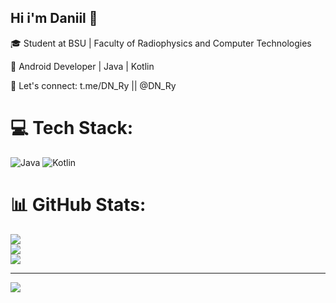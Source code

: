 ## Hi i'm Daniil 👋

🎓 Student at BSU | Faculty of Radiophysics and Computer Technologies

📱 Android Developer | Java | Kotlin

💬 Let's connect: t.me/DN_Ry || @DN_Ry


# 💻 Tech Stack:
![Java](https://img.shields.io/badge/java-%23ED8B00.svg?style=for-the-badge&logo=openjdk&logoColor=white) ![Kotlin](https://img.shields.io/badge/kotlin-%237F52FF.svg?style=for-the-badge&logo=kotlin&logoColor=white)
# 📊 GitHub Stats:
![](https://github-readme-stats.vercel.app/api?username=Dannnryzhov&theme=dark&hide_border=false&include_all_commits=false&count_private=false)<br/>
![](https://nirzak-streak-stats.vercel.app/?user=Dannnryzhov&theme=dark&hide_border=false)<br/>
![](https://github-readme-stats.vercel.app/api/top-langs/?username=Dannnryzhov&theme=dark&hide_border=false&include_all_commits=false&count_private=false&layout=compact)

---
[![](https://visitcount.itsvg.in/api?id=Dannnryzhov&icon=0&color=0)](https://visitcount.itsvg.in)

<!-- Proudly created with GPRM ( https://gprm.itsvg.in ) -->
